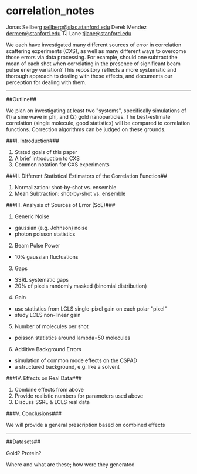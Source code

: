 correlation_notes
=================

Jonas Sellberg <sellberg@slac.stanford.edu>
Derek Mendez <dermen@stanford.edu>
TJ Lane <tjlane@stanford.edu>

We each have investigated many different sources of error in correlation scattering experiments (CXS), as well as many different ways to overcome those errors via data processing. For example, should one subtract the mean of each shot when correlating in the presence of significant beam pulse energy variation? This repository reflects a more systematic and thorough approach to dealing with those effects, and documents our perception for dealing with them.

--------------------------------------------------------------------------------

##Outline##

We plan on investigating at least two "systems", specifically simulations of (1) a sine wave in phi, and (2) gold nanoparticles. The best-estimate correlation (single molecule, good statistics) will be compared to correlation functions. Correction algorithms can be judged on these grounds.

###I. Introduction###

1. Stated goals of this paper
2. A brief introduction to CXS
3. Common notation for CXS experiments

###II. Different Statistical Estimators of the Correlation Function##

1. Normalization: shot-by-shot vs. ensemble
2. Mean Subtraction: shot-by-shot vs. ensemble

###III. Analysis of Sources of Error (SoE)###

1. Generic Noise
- gaussian (e.g. Johnson) noise
- photon poisson statistics

2. Beam Pulse Power
- 10% gaussian fluctuations

3. Gaps
- SSRL systematic gaps
- 20% of pixels randomly masked (binomial distribution)

4. Gain
- use statistics from LCLS single-pixel gain on each polar "pixel"
- study LCLS non-linear gain

5. Number of molecules per shot
- poisson statistics around lambda=50 molecules

6. Additive Background Errors
- simulation of common mode effects on the CSPAD
- a structured background, e.g. like a solvent

###IV. Effects on Real Data###

1. Combine effects from above
2. Provide realistic numbers for parameters used above
3. Discuss SSRL & LCLS real data

###V. Conclusions###

We will provide a general prescription based on combined effects

--------------------------------------------------------------------------------

##Datasets##

Gold?
Protein?

Where and what are these; how were they generated
